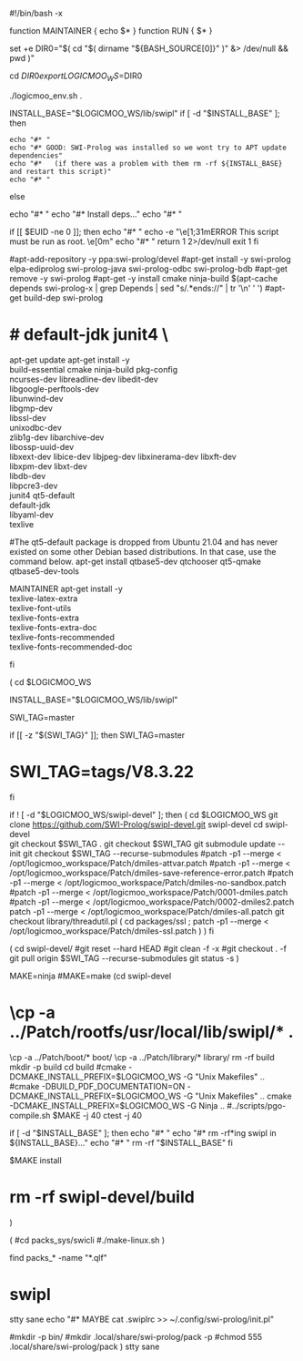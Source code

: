 #!/bin/bash -x

function MAINTAINER {
 echo $*
}
function RUN {
 $*
}

set +e
DIR0="$( cd "$( dirname "${BASH_SOURCE[0]}" )" &> /dev/null && pwd )"

cd $DIR0
export LOGICMOO_WS=$DIR0

./logicmoo_env.sh .

INSTALL_BASE="$LOGICMOO_WS/lib/swipl"
if [ -d "$INSTALL_BASE" ]; then

    echo "#* "
    echo "#* GOOD: SWI-Prolog was installed so we wont try to APT update dependencies"
    echo "#*   (if there was a problem with them rm -rf ${INSTALL_BASE} and restart this script)"
    echo "#* "
else

echo "#* "
echo "#* Install deps..."
echo "#* "

if [[ $EUID -ne 0 ]]; then
   echo "#* "
   echo -e "\e[1;31mERROR This script must be run as root. \e[0m"
   echo "#* "
   return 1 2>/dev/null
   exit 1
fi

#apt-add-repository -y ppa:swi-prolog/devel
#apt-get install -y swi-prolog elpa-ediprolog swi-prolog-java swi-prolog-odbc swi-prolog-bdb
#apt-get remove -y swi-prolog 
#apt-get -y install cmake ninja-build $(apt-cache depends swi-prolog-x | grep Depends | sed "s/.*ends:\//" | tr '\n' ' ')
#apt-get build-dep swi-prolog
# # default-jdk junit4 \
apt-get update
apt-get install -y \
        build-essential cmake ninja-build pkg-config \
        ncurses-dev libreadline-dev libedit-dev \
        libgoogle-perftools-dev \
        libunwind-dev \
        libgmp-dev \
        libssl-dev \
        unixodbc-dev \
        zlib1g-dev libarchive-dev \
        libossp-uuid-dev \
        libxext-dev libice-dev libjpeg-dev libxinerama-dev libxft-dev \
        libxpm-dev libxt-dev \
        libdb-dev \
        libpcre3-dev \
        junit4 qt5-default \
        default-jdk \
        libyaml-dev \
	texlive
        
#The qt5-default package is dropped from Ubuntu 21.04 and has never existed on some other Debian based distributions. In that case, use the command below.
apt-get install qtbase5-dev qtchooser qt5-qmake qtbase5-dev-tools

MAINTAINER apt-get install -y \
        texlive-latex-extra \
        texlive-font-utils \
        texlive-fonts-extra \
        texlive-fonts-extra-doc \
        texlive-fonts-recommended \
        texlive-fonts-recommended-doc

fi

  
(
cd $LOGICMOO_WS


INSTALL_BASE="$LOGICMOO_WS/lib/swipl"

SWI_TAG=master

if [[ -z "${SWI_TAG}" ]]; then
  SWI_TAG=master
#  SWI_TAG=tags/V8.3.22
fi

if ! [ -d "$LOGICMOO_WS/swipl-devel" ]; then
( cd $LOGICMOO_WS
  git clone https://github.com/SWI-Prolog/swipl-devel.git swipl-devel
  cd swipl-devel  
  git checkout $SWI_TAG .
  git checkout $SWI_TAG
  git submodule update --init
  git checkout $SWI_TAG --recurse-submodules
  #patch -p1 --merge < /opt/logicmoo_workspace/Patch/dmiles-attvar.patch
  #patch -p1 --merge < /opt/logicmoo_workspace/Patch/dmiles-save-reference-error.patch
  #patch -p1 --merge < /opt/logicmoo_workspace/Patch/dmiles-no-sandbox.patch
  #patch -p1 --merge < /opt/logicmoo_workspace/Patch/0001-dmiles.patch
  #patch -p1 --merge < /opt/logicmoo_workspace/Patch/0002-dmiles2.patch
  patch -p1 --merge < /opt/logicmoo_workspace/Patch/dmiles-all.patch
  git checkout library/threadutil.pl
  ( cd packages/ssl ; patch -p1 --merge < /opt/logicmoo_workspace/Patch/dmiles-ssl.patch )
)
fi

(
cd swipl-devel/
#git reset --hard HEAD
#git clean -f -x 
#git checkout . -f
git pull origin $SWI_TAG --recurse-submodules
git status -s 
)

MAKE=ninja
#MAKE=make
(cd swipl-devel
 # \cp -a ../Patch/rootfs/usr/local/lib/swipl/* .
 \cp -a ../Patch/boot/* boot/
 \cp -a ../Patch/library/* library/
 rm -rf build
 mkdir -p build
 cd build
 #cmake -DCMAKE_INSTALL_PREFIX=$LOGICMOO_WS -G "Unix Makefiles" ..
 #cmake -DBUILD_PDF_DOCUMENTATION=ON -DCMAKE_INSTALL_PREFIX=$LOGICMOO_WS -G "Unix Makefiles" ..
 cmake -DCMAKE_INSTALL_PREFIX=$LOGICMOO_WS -G Ninja ..
 #../scripts/pgo-compile.sh 
 $MAKE -j 40 
 ctest -j 40

 if [ -d "$INSTALL_BASE" ]; then
  echo "#* "
  echo "#* rm -rf*ing swipl in ${INSTALL_BASE}..."
  echo "#* "
  rm -rf "$INSTALL_BASE"
 fi

 $MAKE install

 # rm -rf swipl-devel/build
)

(
#cd packs_sys/swicli
#./make-linux.sh
)

find packs_* -name "*.qlf"
# swipl 

stty sane
echo "#* MAYBE cat .swiplrc >> ~/.config/swi-prolog/init.pl"

#mkdir -p bin/
#mkdir .local/share/swi-prolog/pack -p
#chmod 555 .local/share/swi-prolog/pack
)
stty sane
